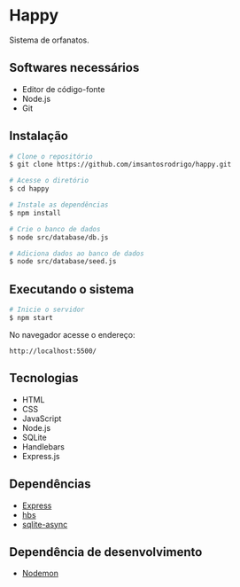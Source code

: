 # Happy
Sistema de orfanatos.

## Softwares necessários
* Editor de código-fonte
* Node.js
* Git

## Instalação
```bash
# Clone o repositório
$ git clone https://github.com/imsantosrodrigo/happy.git

# Acesse o diretório
$ cd happy

# Instale as dependências
$ npm install

# Crie o banco de dados
$ node src/database/db.js

# Adiciona dados ao banco de dados
$ node src/database/seed.js
```

## Executando o sistema
```bash
# Inicie o servidor
$ npm start
```

No navegador acesse o endereço:
```
http://localhost:5500/
```

## Tecnologias
* HTML
* CSS
* JavaScript
* Node.js
* SQLite
* Handlebars
* Express.js

## Dependências
* [Express](https://github.com/expressjs/express)
* [hbs](https://github.com/pillarjs/hbs)
* [sqlite-async](https://github.com/fhellwig/sqlite-async)

## Dependência de desenvolvimento
* [Nodemon](https://github.com/remy/nodemon)
